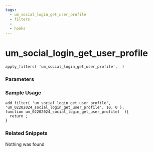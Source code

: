 ```yaml
---
tags: 
  - um_social_login_get_user_profile
  - filters
  - 
  - hooks
---
```

# um\_social\_login\_get\_user\_profile

``` php:no-line-numbers
apply_filters( 'um_social_login_get_user_profile',  )
```
<div class='hook-sep'></div>

### Parameters

<div class='hook-sep'></div>



### Sample Usage

``` php:no-line-numbers
add_filter( 'um_social_login_get_user_profile', 'um_02202024_social_login_get_user_profile', 10, 0 );
function um_02202024_social_login_get_user_profile(  ){
  return ;
}
```
<div class='hook-sep'></div>



### Related Snippets

Nothing was found

